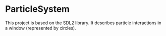 # ParticleSystem
This project is based on the SDL2 library. It describes particle interactions in a window (represented by circles).
